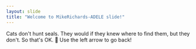 ```yaml
---
layout: slide
title: "Welcome to MikeRichards-ADELE slide!"
---
```

Cats don't hunt seals. They would if they knew where to find them, but they don't. So that's OK. 
:tada:
Use the left arrow to go back!
